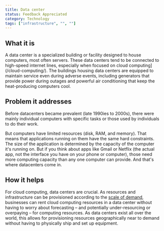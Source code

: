 ```yaml
---
title: Data center
status: Feedback Appreciated
category: Technology
tags: ["infrastructure", "", ""]
---
```


## What it is

A data center is a specialized building or facility designed to house computers, most often servers. 
These data centers tend to be connected to high-speed internet lines, especially when focused on cloud computing](/cloud-computing/). 
The buildings housing data centers are equipped to maintain service even during adverse events, including generators that provide power during outages and powerful air conditioning that keep the heat-producing computers cool. 

## Problem it addresses

Before datacenters became prevalent (late 1990ies to 2000s), there were mainly individual computers with specific tasks or those used by individuals to do their work.

But computers have limited resources (disk, RAM, and memory). 
That means that applications running on them have the same hard constraints. 
The size of the application is determined by the capacity of the computer it's running on. 
But if you think about apps like Gmail or Netflix (the actual app, not the interface you have on your phone or computer), those need more computing capacity than any one computer can provide. 
And that's where datacenters come in. 

## How it helps

For cloud computing, data centers are crucial. 
As resources and infrastructure can be provisioned according to the [scale of demand](/scalability/), 
businesses can rent cloud computing resources in a data center without having to worry about forecasting 
– and potentially under-resourcing or overpaying – for computing resources. 
As data centers exist all over the world, 
this allows for provisioning resources geographically near to demand 
without having to physically ship and set up equipment.
